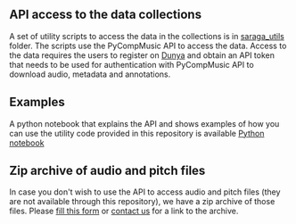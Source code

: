 ## API access to the data collections
A set of utility scripts to access the data in the collections is in [saraga_utils](https://github.com/MTG/saraga/tree/master/saraga_utils) folder. The scripts use the PyCompMusic API to access the data. Access to the data requires the users to register on [Dunya](https://dunya.compmusic.upf.edu) and obtain an API token that needs to be used for authentication with PyCompMusic API to download audio, metadata and annotations. 

## Examples
A python notebook that explains the API and shows examples of how you can use the utility code provided in this repository is available [Python notebook](https://github.com/MTG/saraga/blob/master/examples/usage_demo.ipynb)

## Zip archive of audio and pitch files 
In case you don't wish to use the API to access audio and pitch files (they are not available through this repository), we have a zip archive of those files. Please [fill this form](https://forms.gle/Zs853Jwg6NCSCBFL8) or [contact us](https://github.com/MTG/saraga/blob/master/docs/index.md#contact) for a link to the archive. 
